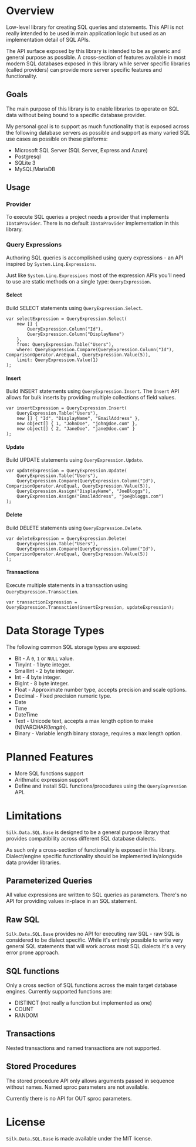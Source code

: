 # Overview

Low-level library for creating SQL queries and statements. This API is not really intended to be used in main application logic but used as an implementation detail of SQL APIs.

The API surface exposed by this library is intended to be as generic and general purpose as possible. A cross-section of features available in most modern SQL databases exposed in this library while server specific libraries (called providers) can provide more server specific features and functionality.

## Goals

The main purpose of this library is to enable libraries to operate on SQL data without being bound to a specific database provider.

My personal goal is to support as much functionality that is exposed across the following database servers as possible and support as many varied SQL use cases as possible on these platforms:

* Microsoft SQL Server (SQL Server, Express and Azure)
* Postgresql
* SQLite 3
* MySQL/MariaDB

## Usage

### Provider

To execute SQL queries a project needs a provider that implements `IDataProvider`. There is no default `IDataProvider` implementation in this library.

### Query Expressions

Authoring SQL queries is accomplished using query expressions - an API inspired by `System.Linq.Expressions`.

Just like `System.Linq.Expressions` most of the expression APIs you'll need to use are static methods on a single type: `QueryExpression`.

#### Select

Build SELECT statements using `QueryExpression.Select`.

    var selectExpression = QueryExpression.Select(
        new [] {
            QueryExpression.Column("Id"),
            QueryExpression.Column("DisplayName")
        },
        from: QueryExpression.Table("Users"),
        where: QueryExpression.Compare(QueryExpression.Column("Id"), ComparisonOperator.AreEqual, QueryExpression.Value(5)),
        limit: QueryExpression.Value(1)
    );

#### Insert

Build INSERT statements using `QueryExpression.Insert`. The `Insert` API allows for bulk inserts by providing multiple collections of field values.

    var insertExpression = QueryExpression.Insert(
        QueryExpression.Table("Users"),
        new [] { "Id", "DisplayName", "EmailAddress" },
        new object[] { 1, "JohnDoe", "john@doe.com" },
        new object[] { 2, "JaneDoe", "jane@doe.com" }
    );

#### Update

Build UPDATE statements using `QueryExpression.Update`.

    var updateExpression = QueryExpression.Update(
        QueryExpression.Table("Users"),
        QueryExpression.Compare(QueryExpression.Column("Id"), ComparisonOperator.AreEqual, QueryExpression.Value(5)),
        QueryExpression.Assign("DisplayName", "JoeBloggs"),
        QueryExpression.Assign("EmailAddress", "joe@bloggs.com")
    );

#### Delete

Build DELETE statements using `QueryExpression.Delete`.

    var deleteExpression = QueryExpression.Delete(
        QueryExpression.Table("Users"),
        QueryExpression.Compare(QueryExpression.Column("Id"), ComparisonOperator.AreEqual, QueryExpression.Value(5))
    );

#### Transactions

Execute multiple statements in a transaction using `QueryExpression.Transaction`.

    var transactionExpression = QueryExpression.Transaction(insertExpression, updateExpression);

# Data Storage Types

The following common SQL storage types are exposed:

* Bit	- A `0`, `1` or `NULL` value.
* TinyInt - 1 byte integer.
* SmallInt - 2 byte integer.
* Int - 4 byte integer.
* BigInt - 8 byte integer.
* Float - Approximate number type, accepts precision and scale options.
* Decimal - Fixed precision numeric type.
* Date
* Time
* DateTime
* Text - Unicode text, accepts a max length option to make (N)VARCHAR(*length*).
* Binary - Variable length binary storage, requires a max length option.

# Planned Features

* More SQL functions support
* Arithmatic expression support
* Define and install SQL functions/procedures using the `QueryExpression` API.

# Limitations

`Silk.Data.SQL.Base` is designed to be a general purpose library that provides compatibility across different SQL database dialects.

As such only a cross-section of functionality is exposed in this library. Dialect/engine specific functionality should be implemented in/alongside data provider libraries.

## Parameterized Queries

All value expressions are written to SQL queries as parameters. There's no API for providing values in-place in an SQL statement.

## Raw SQL

`Silk.Data.SQL.Base` provides no API for executing raw SQL - raw SQL is considered to be dialect specific. While it's entirely possible to write very general SQL statements that will work across most SQL dialects it's a very error prone approach.

## SQL functions

Only a cross section of SQL functions across the main target database engines. Currently supported functions are:

* DISTINCT (not really a function but implemented as one)
* COUNT
* RANDOM

## Transactions

Nested transactions and named transactions are not supported.

## Stored Procedures

The stored procedure API only allows arguments passed in sequence without names. Named sproc parameters are not available.

Currently there is no API for OUT sproc parameters.

# License

`Silk.Data.SQL.Base` is made available under the MIT license.